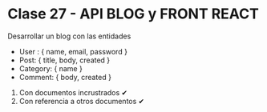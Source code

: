 # Clase 27 - API BLOG y FRONT REACT

Desarrollar un blog con las entidades

- User : { name, email, password }
- Post: { title, body, created }
- Category: { name }
- Comment: { body, created }

1. Con documentos incrustrados ✔
2. Con referencia a otros documentos ✔